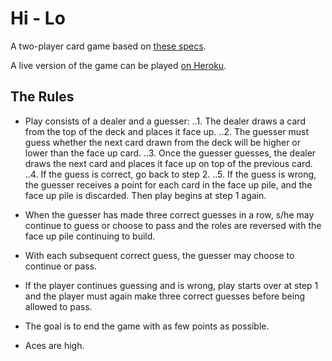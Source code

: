 # Hi - Lo

A two-player card game based on [these specs](https://gist.github.com/tublitzed/6d4efd525926b8bfecfa8771d50807f9).

A live version of the game can be played [on Heroku](https://hi-low-game.herokuapp.com/).

## The Rules
* Play consists of a dealer and a guesser:
..1. The dealer draws a card from the top of the deck and places it face up.
..2. The guesser must guess whether the next card drawn from the deck will be higher or lower than the face up card.
..3. Once the guesser guesses, the dealer draws the next card and places it face up on top of the previous card.
..4. If the guess is correct, go back to step 2.
..5. If the guess is wrong, the guesser receives a point for each card in the face up pile, and the face up pile is discarded. Then play begins at step 1 again.

* When the guesser has made three correct guesses in a row, s/he may continue to guess or choose to pass and the roles are reversed with the face up pile continuing to build.
* With each subsequent correct guess, the guesser may choose to continue or pass.
* If the player continues guessing and is wrong, play starts over at step 1 and the player must again make three correct guesses before being allowed to pass.
* The goal is to end the game with as few points as possible.
* Aces are high.